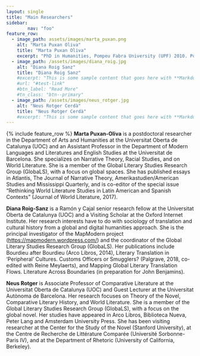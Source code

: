 ```yaml
---
layout: single
title: "Main Researchers"
sidebar:
        nav: "foo"
feature_row:
  - image_path: assets/images/marta_puxan.png
    alt: "Marta Puxan Oliva"
    title: "Marta Puxan Oliva"
    excerpt: "PhD in Humanities, Pompeu Fabra University (UPF) 2010. Postdoctoral researcher at the Universitat Oberta de Catalunya (UOC)."
  - image_path: /assets/images/diana_roig.jpg
    alt: "Diana Roig Sanz"
    title: "Diana Roig Sanz"
    #excerpt: "This is some sample content that goes here with **Markdown** formatting."
    #url: "#test-link"
    #btn_label: "Read More"
    #tn_class: "btn--primary"
  - image_path: /assets/images/neus_rotger.jpg
    alt: "Neus Rotger Cerdà"
    title: "Neus Rotger Cerdà"
    #excerpt: "This is some sample content that goes here with **Markdown** formatting."
---
```


{% include feature_row %}
**Marta Puxan-Oliva** is a postdoctoral researcher in the Department of Arts and Humanities at the Universitat Oberta de Catalunya (UOC) and an Assistant Professor in the Department of Modern Languages and Literatures and English Studies  at the Universitat de Barcelona. She specializes on Narrative Theory, Racial Studies, and on World Literature. She is a member of the Global Literary Studies Research Group (GlobaLS), with a focus on global spaces. She has published essays in Atlantis, The Journal of Narrative Theory, Amerikastudien/American Studies and Mississippi Quarterly, and is co-editor of the special issue “Rethinking World Literature Studies in Latin American and Spanish Contexts” (Journal of World Literature, 2017).


**Diana Roig-Sanz** is a Ramón y Cajal senior research fellow at the Universitat Oberta de Catalunya (UOC) and a Visiting Scholar at the Oxford Internet Institute. Her research interests have to do with sociology of translation and cultural history from a global and digital humanities approach. She is the principal investigator of the MapModern project (https://mapmodern.wordpress.com/) and the coordinator of the Global Literary Studies Research Group (GlobaLS). Her publications include Bourdieu after Bourdieu (Arco Libros, 2014), Literary Translation in ‘Peripheral’ Cultures. Customs Officers or Smugglers? (Palgrave, 2018, co-edited with Reine Meylaerts), and Mapping Global Literary Translation Flows. Literature Across Boundaries (in preparation for John Benjamins).


**Neus Rotger** is Associate Professor of Comparative Literature at the Universitat Oberta de Catalunya (UOC) and Guest Lecturer at the Universitat Autònoma de Barcelona. Her research focuses on Theory of the Novel, Comparative Literary History, and World Literature. She is a member of the Global Literary Studies Research Group (GlobaLS), with a focus on the global novel. Her studies have appeared in Arco Libros, Biblioteca Nueva, Peter Lang and Amsterdam University Press. She has been visiting researcher at the Center for the Study of the Novel (Stanford University), at the Centre de Recherche de Littérature Comparée (Université Sorbonne-Paris IV), and at the Department of Rhetoric (University of California, Berkeley).
